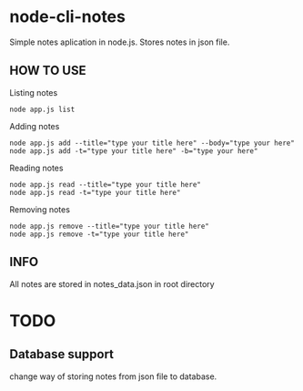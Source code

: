 # node-cli-notes

Simple notes aplication in node.js. Stores notes in json file.

## HOW TO USE

Listing notes
```
node app.js list
```
Adding notes
```
node app.js add --title="type your title here" --body="type your here"
node app.js add -t="type your title here" -b="type your here"
```
Reading notes
```
node app.js read --title="type your title here" 
node app.js read -t="type your title here" 
```
Removing notes
```
node app.js remove --title="type your title here" 
node app.js remove -t="type your title here" 
```
## INFO
All notes are stored in notes_data.json in root directory

# TODO
## Database support
change way of storing notes from json file to database.

